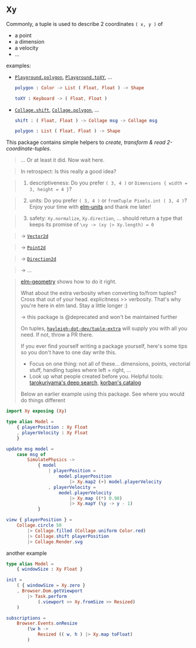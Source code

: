 ## Xy

Commonly, a tuple is used to describe 2 coordinates `( x, y )` of

  - a point
  - a dimension
  - a velocity
  - ...

examples:
  - [`Playground.polygon`](https://package.elm-lang.org/packages/justgook/webgl-playground/5.0.0/Playground#polygon), [`Playground.toXY`](https://package.elm-lang.org/packages/justgook/webgl-playground/5.0.0/Playground#toXY), ...

    ```elm
    polygon : Color -> List ( Float, Float ) -> Shape

    toXY : Keyboard -> ( Float, Float )
    ```
  - [`Collage.shift`](https://package.elm-lang.org/packages/timjs/elm-collage/latest/Collage#shift), [`Collage.polygon`](https://package.elm-lang.org/packages/timjs/elm-collage/latest/Collage#polygon), ...
    ```elm
    shift : ( Float, Float ) -> Collage msg -> Collage msg

    polygon : List ( Float, Float ) -> Shape
    ```

This package contains simple helpers to _create, transform & read 2-coordinate-tuples_.

> ... Or at least it did. Now wait here.

> In retrospect: Is this really a good idea?

> 1. descriptiveness: Do you prefer `( 3, 4 )` or `Dimensions { width = 3, height = 4 }`?

> 2. units: Do you prefer `( 3, 4 )` or `fromTuple Pixels.int ( 3, 4 )`?
>    Enjoy your time with [elm-units](https://package.elm-lang.org/packages/ianmackenzie/elm-units/latest) and thank me later!

> 3. safety: `Xy.normalize`, `Xy.direction`, ... should return a type that keeps its promise of `\xy -> (xy |> Xy.length) = 0`

> → [`Vector2d`](https://dark.elm.dmy.fr/packages/ianmackenzie/elm-geometry/latest/Vector2d)

> → [`Point2d`](https://dark.elm.dmy.fr/packages/ianmackenzie/elm-geometry/latest/Point2d)

> → [`Direction2d`](https://dark.elm.dmy.fr/packages/ianmackenzie/elm-geometry/latest/Direction2d)

> → ...

> [elm-geometry](https://dark.elm.dmy.fr/packages/ianmackenzie/elm-geometry/latest/) shows how to do it right.
> 
> What about the extra verbosity when converting to/from tuples?
> Cross that out of your head. explicitness >> verbosity.
> That's why you're here in elm land. Stay a little longer :)
> 
> → this package is @deprecated and won't be maintained further
> 
> On tuples, [`hayleigh-dot-dev/tuple-extra`](https://dark.elm.dmy.fr/packages/hayleigh-dot-dev/tuple-extra/latest/Tuple-Extra)
> will supply you with all you need. If not, throw a PR there.
> 
> If you ever find yourself writing a package yourself, here's some tips so you don't have to one day write this.
> - Focus on one thing: not all of these... dimensions, points, vectorial stuff, handling tuples where left = right, ...
> - Look up what people created before you. Helpful tools: [tarokuriyama's deep search](https://tarokuriyama.com/elmsearch/), [korban's catalog](https://korban.net/elm/catalog/)
> 
> Below an earlier example using this package.
> See where you would do things different

```elm
import Xy exposing (Xy)

type alias Model =
    { playerPosition : Xy Float
    , playerVelocity : Xy Float
    }

update msg model =
    case msg of
        SimulatePhysics ->
            { model
                | playerPosition =
                    model.playerPosition
                        |> Xy.map2 (+) model.playerVelocity
                , playerVelocity =
                    model.playerVelocity
                        |> Xy.map ((*) 0.98)
                        |> Xy.mapY (\y -> y - 1)
            }

view { playerPosition } =
    Collage.circle 50
        |> Collage.filled (Collage.uniform Color.red)
        |> Collage.shift playerPosition
        |> Collage.Render.svg
```

another example

```elm
type alias Model =
    { windowSize : Xy Float }

init =
    ( { windowSize = Xy.zero }
    , Browser.Dom.getViewport
        |> Task.perform
            (.viewport >> Xy.fromSize >> Resized)
    )

subscriptions =
    Browser.Events.onResize
        (\w h ->
            Resized (( w, h ) |> Xy.map toFloat)
        )
```